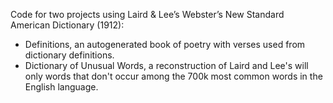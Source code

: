 Code for two projects using Laird & Lee’s Webster’s New Standard American Dictionary (1912):

- Definitions, an autogenerated book of poetry with verses used from dictionary definitions.
- Dictionary of Unusual Words, a reconstruction of Laird and Lee's will only words that don't occur among the 700k most common words in the English language.
